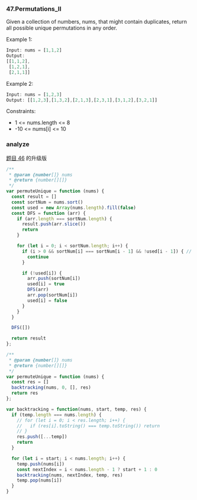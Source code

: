 ### 47.Permutations_II

Given a collection of numbers, nums, that might contain duplicates, return all possible unique permutations in any order.

Example 1:

```js
Input: nums = [1,1,2]
Output:
[[1,1,2],
 [1,2,1],
 [2,1,1]]
```

Example 2:

```js
Input: nums = [1,2,3]
Output: [[1,2,3],[1,3,2],[2,1,3],[2,3,1],[3,1,2],[3,2,1]]
```

Constraints:
* 1 <= nums.length <= 8
* -10 <= nums[i] <= 10











### analyze

[题目 46](https://github.com/MuYunyun/blog/blob/master/LeetCode/46.全排列/README.md) 的升级版

```js
/**
 * @param {number[]} nums
 * @return {number[][]}
 */
var permuteUnique = function (nums) {
  const result = []
  const sortNum = nums.sort()
  const used = new Array(nums.length).fill(false)
  const DFS = function (arr) {
    if (arr.length === sortNum.length) {
      result.push(arr.slice())
      return
    }

    for (let i = 0; i < sortNum.length; i++) {
      if (i > 0 && sortNum[i] === sortNum[i - 1] && !used[i - 1]) { // !used[i - 1] 表示相同的元素之前已经使用过了
        continue
      }

      if (!used[i]) {
        arr.push(sortNum[i])
        used[i] = true
        DFS(arr)
        arr.pop(sortNum[i])
        used[i] = false
      }
    }
  }

  DFS([])

  return result
};
```













```js
/**
 * @param {number[]} nums
 * @return {number[][]}
 */
var permuteUnique = function (nums) {
  const res = []
  backtracking(nums, 0, [], res)
  return res
};

var backtracking = function(nums, start, temp, res) {
  if (temp.length === nums.length) {
    // for (let i = 0; i < res.length; i++) {
    //   if (res[i].toString() === temp.toString()) return
    // }
    res.push([...temp])
    return
  }

  for (let i = start; i < nums.length; i++) {
    temp.push(nums[i])
    const nextIndex = i < nums.length - 1 ? start + 1 : 0
    backtracking(nums, nextIndex, temp, res)
    temp.pop(nums[i])
  }
}
```
